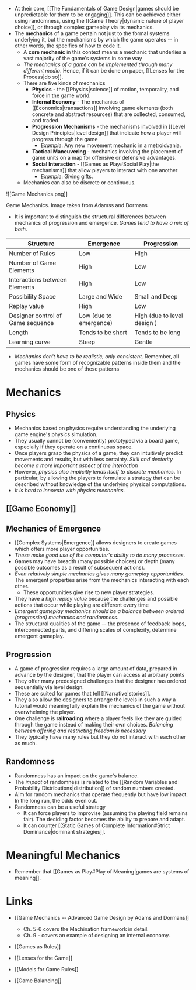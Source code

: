 * At their core, [[The Fundamentals of Game Design|games should be unpredictable for them to be engaging]]. This can be achieved either using randomness, using the [[Game Theory|dynamic nature of player choice]], or through complex gameplay via its mechanics.
* The **mechanics** of a game pertain not just to the formal systems underlying it, but the mechanisms by which the game operates -- in other words, the specifics of how to code it. 
	* A **core mechanic** in this context means a mechanic that underlies a vast majority of the game's systems in some way
	* *The mechanics of a game can be implemented through many different media*. Hence, if it can be done on paper, [[Lenses for the Process|do so]].
	* There are five kinds of mechanics 
		* **Physics** - the [[Physics|science]] of motion, temporality, and force in the game world. 
		* **Internal Economy** - The mechanics of [[Economics|transactions]] involving game elements (both concrete and abstract resources) that are collected, consumed, and traded.
		* **Progression Mechanisms** - the mechanisms involved in [[Level Design Principles|level design]] that indicate how a player will progress through the game 
			* *Example*: Any new movement mechanic in a metroidvania. 
		* **Tactical Maneuvering** - mechanics involving the placement of game units on a map for offensive or defensive advantages. 
		* **Social Interaction** - [[Games as Play#Social Play|the mechanisms]] that allow players to interact with one another 
			* *Example*: Giving gifts.
	* Mechanics can also be discrete or continuous. 

![[Game Mechanics.png]]
<figcaption> Game Mechanics. Image taken from Adamss and Dormans</figcaption>

* It is important to distinguish the structural differences between mechanics of progression and emergence. *Games tend to have a mix of both*. 
  
| Structure                         | Emergence              | Progression                 |
| --------------------------------- | ---------------------- | --------------------------- |
| Number of Rules                   | Low                    | High                        |
| Number of Game Elements           | High                   | Low                         |
| Interactions between Elements     | High                   | Low                         |
| Possibility Space                 | Large and Wide         | Small and Deep              |
| Replay value                      | High                   | Low                         |
| Designer control of Game sequence | Low (due to emergence) | High (due to level design ) |
| Length                            | Tends to be short      | Tends to be long            |
| Learning curve                    | Steep                  | Gentle                      |

* *Mechanics don't have to be realistic, only consistent*.  Remember, all games have some form of recognizable patterns inside them and the mechanics should be one of these patterns 
# Mechanics 
## Physics
* Mechanics based on physics require understanding the underlying game  engine's physics simulation. 
* They usually cannot be (conveniently) prototyped via a board game, especially if they operate on a continuous space.
* Once players grasp the physics of a game, they can intuitively predict movements and results, but with less certainty. *Skill and dexterity become a more important aspect of the interaction*
* However, *physics also implicitly lends itself to discrete mechanics*. In particular, by allowing the players to formulate a strategy that can be described without knowledge of the underlying physical computations.
* *It is hard to innovate with physics mechanics*. 

## [[Game Economy]]

## Mechanics of Emergence 
* [[Complex Systems|Emergence]] allows designers to create games which offers more player opportunities. 
* *These make good use of the computer's ability to do many processes*. 
* Games may have breadth (many possible choices) or depth (many possible outcomes as a result of subsequent actions).
* *Even relatively simple mechanics gives many gameplay opportunities*. The emergent properties arise from the mechanics interacting with each other. 
	* These opportunities give rise to new player strategies. 
* They have a *high replay value* because the challenges and possible actions that occur while playing are different every time
* *Emergent gameplay mechanics should be a balance between ordered (progression) mechanics and randomness*.
* The structural qualities of the game -- the presence of feedback loops, interconnected parts, and differing scales of complexity, determine emergent gameplay. 

## Progression 
* A game of progression requires a large amount of data, prepared in advance by the designer, that the player can access at arbitrary points
* They offer many predesigned challenges that the designer has ordered sequentially via level design. 
* These are suited for games that tell [[Narrative|stories]]. 
* They also allow the designers to arrange the levels in such a way a tutorial would meaningfully explain the mechanics of the game without overwhelming the player. 
* One challenge is **railroading** where a player feels like they are guided through the game instead of making their own choices. *Balancing between offering and restricting freedom is necessary*
* They typically have many rules but they do not interact with each other as much.

## Randomness 
* Randomness has an impact on the game's balance. 
* The *impact* of randomness is related to the [[Random Variables and Probability Distributions|distribution]] of random numbers created. 
* Aim for random mechanics that operate frequently but have low impact. In the long run, the odds even out. 
* Randomness can be a useful strategy 
	* It can force players to improvise (assuming the playing field remains fair). The deciding factor becomes the ability to prepare and adapt. 
	* It can counter [[Static Games of Complete Information#Strict Dominance|dominant strategies]]. 

# Meaningful Mechanics 
* Remember that [[Games as Play#Play of Meaning|games are systems of meaning]]. 

# Links 
* [[Game Mechanics -- Advanced Game Design by Adams and Dormans]]
	* Ch. 5-6 covers the Machination framework in detail. 
	* Ch. 9 - covers an example of designing an internal economy.

* [[Games as Rules]]
* [[Lenses for the Game]]
* [[Models for Game Rules]]
* [[Game Balancing]]